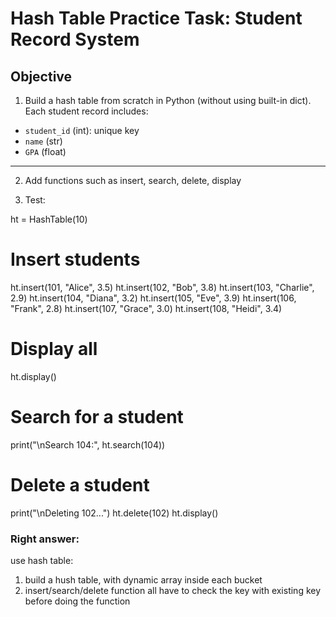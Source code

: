 # Hash Table Practice Task: Student Record System

## Objective
1. Build a hash table from scratch in Python (without using built-in dict).  
Each student record includes:
- `student_id` (int): unique key
- `name` (str)
- `GPA` (float)

---
2. Add functions such as insert, search, delete, display

3. Test:

ht = HashTable(10)

# Insert students
ht.insert(101, "Alice", 3.5)
ht.insert(102, "Bob", 3.8)
ht.insert(103, "Charlie", 2.9)
ht.insert(104, "Diana", 3.2)
ht.insert(105, "Eve", 3.9)
ht.insert(106, "Frank", 2.8)
ht.insert(107, "Grace", 3.0)
ht.insert(108, "Heidi", 3.4)

# Display all
ht.display()

# Search for a student
print("\nSearch 104:", ht.search(104))

# Delete a student
print("\nDeleting 102...")
ht.delete(102)
ht.display()


### Right answer:

use hash table:

1. build a hush table, with dynamic array inside each bucket
2. insert/search/delete function all have to check the key with existing key before doing the function
